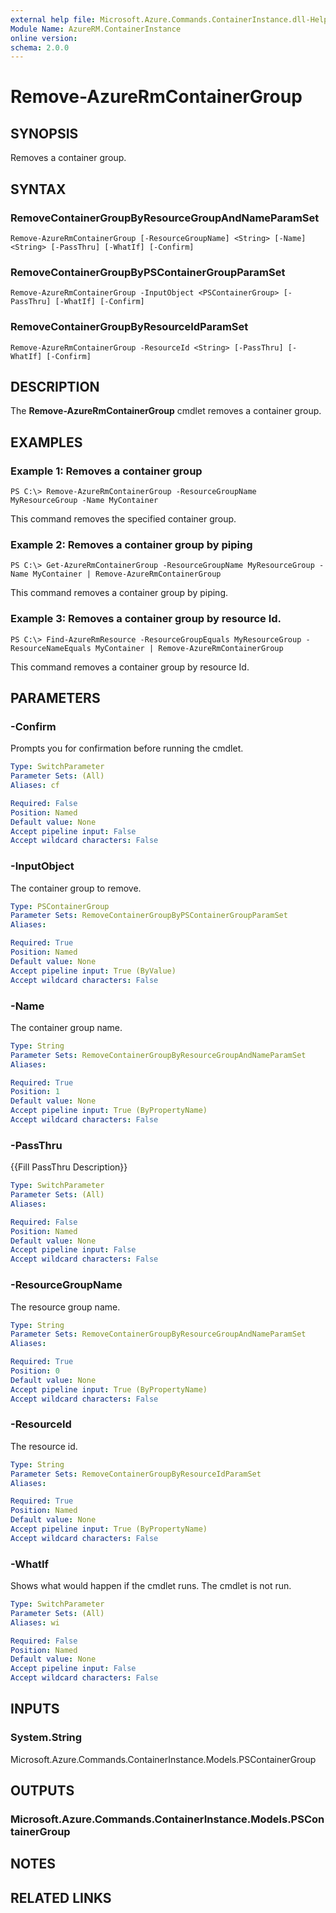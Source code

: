 ```yaml
---
external help file: Microsoft.Azure.Commands.ContainerInstance.dll-Help.xml
Module Name: AzureRM.ContainerInstance
online version: 
schema: 2.0.0
---
```


# Remove-AzureRmContainerGroup

## SYNOPSIS
Removes a container group.

## SYNTAX

### RemoveContainerGroupByResourceGroupAndNameParamSet
```
Remove-AzureRmContainerGroup [-ResourceGroupName] <String> [-Name] <String> [-PassThru] [-WhatIf] [-Confirm]
```

### RemoveContainerGroupByPSContainerGroupParamSet
```
Remove-AzureRmContainerGroup -InputObject <PSContainerGroup> [-PassThru] [-WhatIf] [-Confirm]
```

### RemoveContainerGroupByResourceIdParamSet
```
Remove-AzureRmContainerGroup -ResourceId <String> [-PassThru] [-WhatIf] [-Confirm]
```

## DESCRIPTION
The **Remove-AzureRmContainerGroup** cmdlet removes a container group.

## EXAMPLES

### Example 1: Removes a container group
```
PS C:\> Remove-AzureRmContainerGroup -ResourceGroupName MyResourceGroup -Name MyContainer
```

This command removes the specified container group.

### Example 2: Removes a container group by piping
```
PS C:\> Get-AzureRmContainerGroup -ResourceGroupName MyResourceGroup -Name MyContainer | Remove-AzureRmContainerGroup
```

This command removes a container group by piping.

### Example 3: Removes a container group by resource Id.
```
PS C:\> Find-AzureRmResource -ResourceGroupEquals MyResourceGroup -ResourceNameEquals MyContainer | Remove-AzureRmContainerGroup
```

This command removes a container group by resource Id.

## PARAMETERS

### -Confirm
Prompts you for confirmation before running the cmdlet.

```yaml
Type: SwitchParameter
Parameter Sets: (All)
Aliases: cf

Required: False
Position: Named
Default value: None
Accept pipeline input: False
Accept wildcard characters: False
```

### -InputObject
The container group to remove.

```yaml
Type: PSContainerGroup
Parameter Sets: RemoveContainerGroupByPSContainerGroupParamSet
Aliases: 

Required: True
Position: Named
Default value: None
Accept pipeline input: True (ByValue)
Accept wildcard characters: False
```

### -Name
The container group name.

```yaml
Type: String
Parameter Sets: RemoveContainerGroupByResourceGroupAndNameParamSet
Aliases: 

Required: True
Position: 1
Default value: None
Accept pipeline input: True (ByPropertyName)
Accept wildcard characters: False
```

### -PassThru
{{Fill PassThru Description}}

```yaml
Type: SwitchParameter
Parameter Sets: (All)
Aliases: 

Required: False
Position: Named
Default value: None
Accept pipeline input: False
Accept wildcard characters: False
```

### -ResourceGroupName
The resource group name.

```yaml
Type: String
Parameter Sets: RemoveContainerGroupByResourceGroupAndNameParamSet
Aliases: 

Required: True
Position: 0
Default value: None
Accept pipeline input: True (ByPropertyName)
Accept wildcard characters: False
```

### -ResourceId
The resource id.

```yaml
Type: String
Parameter Sets: RemoveContainerGroupByResourceIdParamSet
Aliases: 

Required: True
Position: Named
Default value: None
Accept pipeline input: True (ByPropertyName)
Accept wildcard characters: False
```

### -WhatIf
Shows what would happen if the cmdlet runs.
The cmdlet is not run.

```yaml
Type: SwitchParameter
Parameter Sets: (All)
Aliases: wi

Required: False
Position: Named
Default value: None
Accept pipeline input: False
Accept wildcard characters: False
```

## INPUTS

### System.String
Microsoft.Azure.Commands.ContainerInstance.Models.PSContainerGroup


## OUTPUTS

### Microsoft.Azure.Commands.ContainerInstance.Models.PSContainerGroup


## NOTES

## RELATED LINKS

